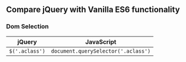 ## Compare jQuery with Vanilla ES6 functionality 

### Dom Selection

| jQuery | JavaScript |
|---|---|
| ```$('.aclass')``` | ```document.querySelector('.aclass')``` |
